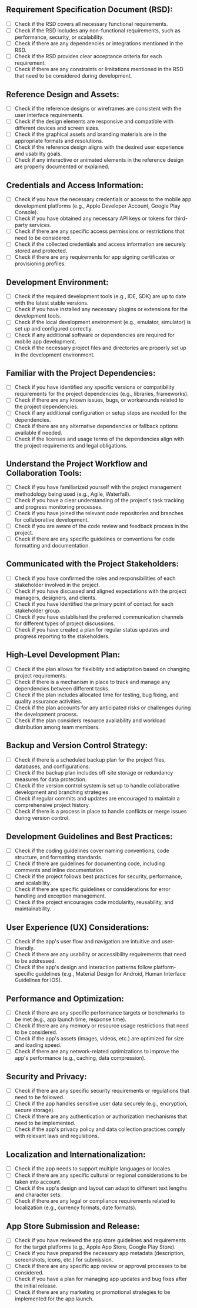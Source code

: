 ## Requirement Specification Document (RSD):
* [ ] Check if the RSD covers all necessary functional requirements.
* [ ] Check if the RSD includes any non-functional requirements, such as performance, security, or scalability.
* [ ] Check if there are any dependencies or integrations mentioned in the RSD.
* [ ] Check if the RSD provides clear acceptance criteria for each requirement.
* [ ] Check if there are any constraints or limitations mentioned in the RSD that need to be considered during development.

## Reference Design and Assets:
* [ ] Check if the reference designs or wireframes are consistent with the user interface requirements.
* [ ] Check if the design elements are responsive and compatible with different devices and screen sizes.
* [ ] Check if the graphical assets and branding materials are in the appropriate formats and resolutions.
* [ ] Check if the reference design aligns with the desired user experience and usability goals.
* [ ] Check if any interactive or animated elements in the reference design are properly documented or explained.

## Credentials and Access Information:
* [ ] Check if you have the necessary credentials or access to the mobile app development platforms (e.g., Apple Developer Account, Google Play Console).
* [ ] Check if you have obtained any necessary API keys or tokens for third-party services.
* [ ] Check if there are any specific access permissions or restrictions that need to be considered.
* [ ] Check if the collected credentials and access information are securely stored and protected.
* [ ] Check if there are any requirements for app signing certificates or provisioning profiles.

## Development Environment:
* [ ] Check if the required development tools (e.g., IDE, SDK) are up to date with the latest stable versions.
* [ ] Check if you have installed any necessary plugins or extensions for the development tools.
* [ ] Check if the local development environment (e.g., emulator, simulator) is set up and configured correctly.
* [ ] Check if any additional software or dependencies are required for mobile app development.
* [ ] Check if the necessary project files and directories are properly set up in the development environment.

## Familiar with the Project Dependencies:
* [ ] Check if you have identified any specific versions or compatibility requirements for the project dependencies (e.g., libraries, frameworks).
* [ ] Check if there are any known issues, bugs, or workarounds related to the project dependencies.
* [ ] Check if any additional configuration or setup steps are needed for the dependencies.
* [ ] Check if there are any alternative dependencies or fallback options available if needed.
* [ ] Check if the licenses and usage terms of the dependencies align with the project requirements and legal obligations.

## Understand the Project Workflow and Collaboration Tools:
* [ ] Check if you have familiarized yourself with the project management methodology being used (e.g., Agile, Waterfall).
* [ ] Check if you have a clear understanding of the project's task tracking and progress monitoring processes.
* [ ] Check if you have joined the relevant code repositories and branches for collaborative development.
* [ ] Check if you are aware of the code review and feedback process in the project.
* [ ] Check if there are any specific guidelines or conventions for code formatting and documentation.

## Communicated with the Project Stakeholders:
* [ ] Check if you have confirmed the roles and responsibilities of each stakeholder involved in the project.
* [ ] Check if you have discussed and aligned expectations with the project managers, designers, and clients.
* [ ] Check if you have identified the primary point of contact for each stakeholder group.
* [ ] Check if you have established the preferred communication channels for different types of project discussions.
* [ ] Check if you have created a plan for regular status updates and progress reporting to the stakeholders.

## High-Level Development Plan:
* [ ] Check if the plan allows for flexibility and adaptation based on changing project requirements.
* [ ] Check if there is a mechanism in place to track and manage any dependencies between different tasks.
* [ ] Check if the plan includes allocated time for testing, bug fixing, and quality assurance activities.
* [ ] Check if the plan accounts for any anticipated risks or challenges during the development process.
* [ ] Check if the plan considers resource availability and workload distribution among team members.

## Backup and Version Control Strategy:
* [ ] Check if there is a scheduled backup plan for the project files, databases, and configurations.
* [ ] Check if the backup plan includes off-site storage or redundancy measures for data protection.
* [ ] Check if the version control system is set up to handle collaborative development and branching strategies.
* [ ] Check if regular commits and updates are encouraged to maintain a comprehensive project history.
* [ ] Check if there is a process in place to handle conflicts or merge issues during version control.

## Development Guidelines and Best Practices:
* [ ] Check if the coding guidelines cover naming conventions, code structure, and formatting standards.
* [ ] Check if there are guidelines for documenting code, including comments and inline documentation.
* [ ] Check if the project follows best practices for security, performance, and scalability.
* [ ] Check if there are specific guidelines or considerations for error handling and exception management.
* [ ] Check if the project encourages code modularity, reusability, and maintainability.

## User Experience (UX) Considerations:
* [ ] Check if the app's user flow and navigation are intuitive and user-friendly.
* [ ] Check if there are any usability or accessibility requirements that need to be addressed.
* [ ] Check if the app's design and interaction patterns follow platform-specific guidelines (e.g., Material Design for Android, Human Interface Guidelines for iOS).

## Performance and Optimization:
* [ ] Check if there are any specific performance targets or benchmarks to be met (e.g., app launch time, response time).
* [ ] Check if there are any memory or resource usage restrictions that need to be considered.
* [ ] Check if the app's assets (images, videos, etc.) are optimized for size and loading speed.
* [ ] Check if there are any network-related optimizations to improve the app's performance (e.g., caching, data compression).

## Security and Privacy:
* [ ] Check if there are any specific security requirements or regulations that need to be followed.
* [ ] Check if the app handles sensitive user data securely (e.g., encryption, secure storage).
* [ ] Check if there are any authentication or authorization mechanisms that need to be implemented.
* [ ] Check if the app's privacy policy and data collection practices comply with relevant laws and regulations.

## Localization and Internationalization:
* [ ] Check if the app needs to support multiple languages or locales.
* [ ] Check if there are any specific cultural or regional considerations to be taken into account.
* [ ] Check if the app's design and layout can adapt to different text lengths and character sets.
* [ ] Check if there are any legal or compliance requirements related to localization (e.g., currency formats, date formats).

## App Store Submission and Release:
* [ ] Check if you have reviewed the app store guidelines and requirements for the target platforms (e.g., Apple App Store, Google Play Store).
* [ ] Check if you have prepared the necessary app metadata (description, screenshots, icons, etc.) for submission.
* [ ] Check if there are any specific app review or approval processes to be considered.
* [ ] Check if you have a plan for managing app updates and bug fixes after the initial release.
* [ ] Check if there are any marketing or promotional strategies to be implemented for the app launch.

